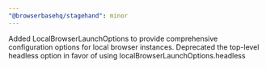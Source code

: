 ```yaml
---
"@browserbasehq/stagehand": minor
---
```


Added LocalBrowserLaunchOptions to provide comprehensive configuration options for local browser instances. Deprecated the top-level headless option in favor of using localBrowserLaunchOptions.headless
